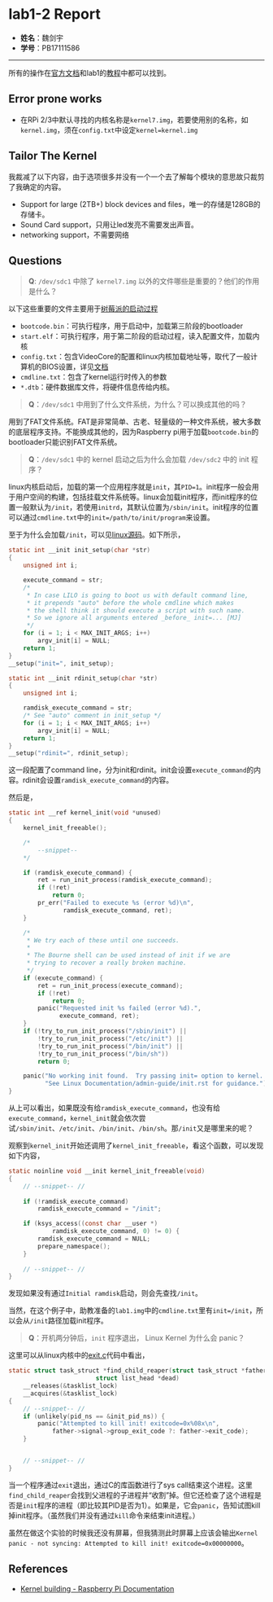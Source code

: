 # lab1-2 Report

- **姓名**：魏剑宇
- **学号**：PB17111586

---

所有的操作在[官方文档](https://www.raspberrypi.org/documentation/linux/kernel/building.md)和lab1的[教程](https://github.com/OSH-2019/OSH-2019.github.io/tree/master/1/kernel)中都可以找到。

## Error prone works

- 在RPi 2/3中默认寻找的内核名称是`kernel7.img`，若要使用别的名称，如`kernel.img`，须在`config.txt`中设定`kernel=kernel.img`

## Tailor The Kernel

我裁减了以下内容，由于选项很多并没有一个一个去了解每个模块的意思故只裁剪了我确定的内容。

- Support for large (2TB+) block devices and files，唯一的存储是128GB的存储卡。
- Sound Card support，只用让led发亮不需要发出声音。
- networking support，不需要网络

## Questions

> **Q**:  `/dev/sdc1` 中除了 `kernel7.img` 以外的文件哪些是重要的？他们的作用是什么？

以下这些重要的文件主要用于[树莓派的启动过程](./lab1-1.md#rpi-boot-process)

- `bootcode.bin`：可执行程序，用于启动中，加载第三阶段的bootloader
- `start.elf`：可执行程序，用于第二阶段的启动过程，读入配置文件，加载内核
- `config.txt`：包含VideoCore的配置和linux内核加载地址等，取代了一般计算机的BIOS设置，详见[文档](https://www.raspberrypi.org/documentation/configuration/config-txt/README.md)
- `cmdline.txt`：包含了kernel运行时传入的参数
- `*.dtb`：硬件数据库文件，将硬件信息传给内核。

> **Q**：`/dev/sdc1` 中用到了什么文件系统，为什么？可以换成其他的吗？

用到了FAT文件系统。FAT是非常简单、古老、轻量级的一种文件系统，被大多数的底层程序支持。不能换成其他的，因为Raspberry pi用于加载`bootcode.bin`的bootloader只能识别FAT文件系统。

> **Q**：`/dev/sdc1` 中的 kernel 启动之后为什么会加载 `/dev/sdc2` 中的 init 程序？

linux内核启动后，加载的第一个应用程序就是`init`，其`PID=1`。init程序一般会用于用户空间的构建，包括挂载文件系统等。linux会加载init程序，而init程序的位置一般默认为`/init`，若使用`initrd`，其默认位置为`/sbin/init`。init程序的位置可以通过`cmdline.txt`中的`init=/path/to/init/program`来设置。

至于为什么会加载`/init`，可以见[linux源码](https://github.com/torvalds/linux/blob/master/init/main.c)。如下所示，

```c
static int __init init_setup(char *str)
{
	unsigned int i;

	execute_command = str;
	/*
	 * In case LILO is going to boot us with default command line,
	 * it prepends "auto" before the whole cmdline which makes
	 * the shell think it should execute a script with such name.
	 * So we ignore all arguments entered _before_ init=... [MJ]
	 */
	for (i = 1; i < MAX_INIT_ARGS; i++)
		argv_init[i] = NULL;
	return 1;
}
__setup("init=", init_setup);

static int __init rdinit_setup(char *str)
{
	unsigned int i;

	ramdisk_execute_command = str;
	/* See "auto" comment in init_setup */
	for (i = 1; i < MAX_INIT_ARGS; i++)
		argv_init[i] = NULL;
	return 1;
}
__setup("rdinit=", rdinit_setup);
```

这一段配置了command line，分为init和rdinit。init会设置`execute_command`的内容。rdinit会设置`ramdisk_execute_command`的内容。

然后是，

```c
static int __ref kernel_init(void *unused)
{
    kernel_init_freeable();

	/*
		--snippet--
	*/

	if (ramdisk_execute_command) {
		ret = run_init_process(ramdisk_execute_command);
		if (!ret)
			return 0;
		pr_err("Failed to execute %s (error %d)\n",
		       ramdisk_execute_command, ret);
	}

	/*
	 * We try each of these until one succeeds.
	 *
	 * The Bourne shell can be used instead of init if we are
	 * trying to recover a really broken machine.
	 */
	if (execute_command) {
		ret = run_init_process(execute_command);
		if (!ret)
			return 0;
		panic("Requested init %s failed (error %d).",
		      execute_command, ret);
	}
	if (!try_to_run_init_process("/sbin/init") ||
	    !try_to_run_init_process("/etc/init") ||
	    !try_to_run_init_process("/bin/init") ||
	    !try_to_run_init_process("/bin/sh"))
		return 0;

	panic("No working init found.  Try passing init= option to kernel. "
	      "See Linux Documentation/admin-guide/init.rst for guidance.");
}
```

 从上可以看出，如果既没有给`ramdisk_execute_command`，也没有给`execute_command`，`kernel_init`就会依次尝试`/sbin/init`、`/etc/init`、`/bin/init`、`/bin/sh`。那`/init`又是哪里来的呢？

观察到`kernel_init`开始还调用了`kernel_init_freeable`，看这个函数，可以发现如下内容，

```c
static noinline void __init kernel_init_freeable(void)
{
	// --snippet-- //
    
	if (!ramdisk_execute_command)
		ramdisk_execute_command = "/init";

	if (ksys_access((const char __user *)
			ramdisk_execute_command, 0) != 0) {
		ramdisk_execute_command = NULL;
		prepare_namespace();
	}
    
	// --snippet-- //
}
```

发现如果没有通过`Initial ramdisk`启动，则会先查找`/init`。

当然，在这个例子中，助教准备的`lab1.img`中的`cmdline.txt`里有`init=/init`，所以会从`/init`路径加载init程序。

> **Q**：开机两分钟后，`init` 程序退出， Linux Kernel 为什么会 panic？

这里可以从linux内核中的[exit.c](https://github.com/torvalds/linux/blob/master/kernel/exit.c)代码中看出，

```c
static struct task_struct *find_child_reaper(struct task_struct *father,
						struct list_head *dead)
	__releases(&tasklist_lock)
	__acquires(&tasklist_lock)
{
	// --snippet-- //
	if (unlikely(pid_ns == &init_pid_ns)) {
		panic("Attempted to kill init! exitcode=0x%08x\n",
			father->signal->group_exit_code ?: father->exit_code);
	}


	// --snippet-- //
}
```

当一个程序通过`exit`退出，通过C的库函数进行了sys call结束这个进程。这里`find_child_reaper`会找到父进程的子进程并“收割”掉。但它还检查了这个进程是否是`init`程序的进程（即比较其PID是否为1）。如果是，它会`panic`，告知试图kill掉init程序。（虽然我们并没有通过`kill`命令来结束init进程。）

虽然在做这个实验的时候我还没有屏幕，但我猜测此时屏幕上应该会输出`Kernel panic - not syncing: Attempted to kill init! exitcode=0x00000000`。

## References

- [Kernel building - Raspberry Pi Documentation](https://www.raspberrypi.org/documentation/linux/kernel/building.md)